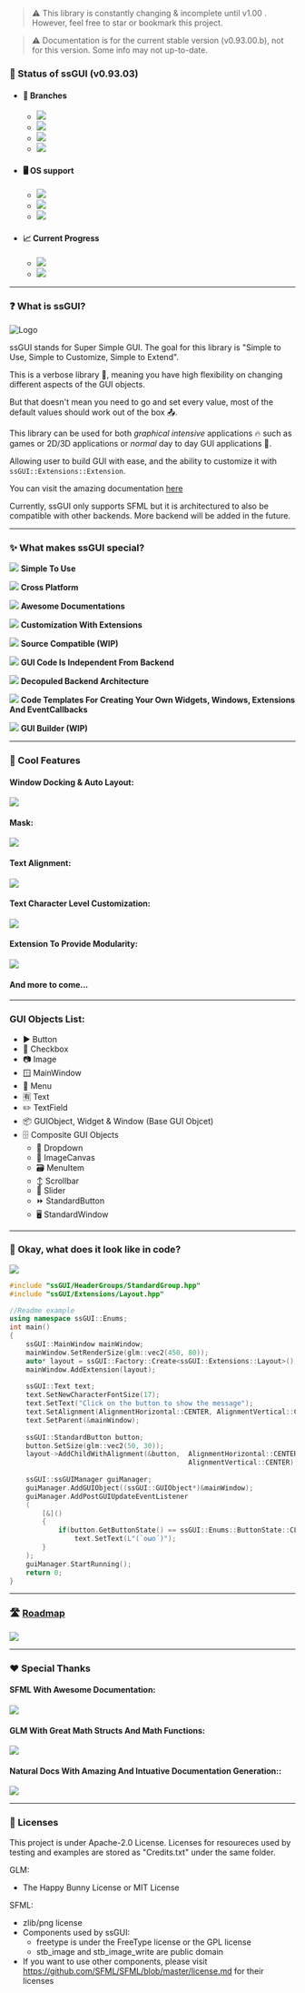 > ⚠️ This library is constantly changing & incomplete until v1.00 . However, feel free to star or bookmark this project.

> ⚠️ Documentation is for the current stable version (v0.93.00.b), not for this version. Some info may not up-to-date.
### 🔌 Status of ssGUI (v0.93.03)
- #### 🔀 Branches
    <!--- ![](https://img.shields.io/badge/Latest_Development-v0.93.03-E5FF3C?style=for-the-badge&logo=GitHub)-->
    - ![](https://img.shields.io/badge/Latest_Development-v0.94.00-brightgreen?style=for-the-badge&logo=GitHub)
        <!--- ![](https://img.shields.io/badge/Status_📋:-Partial_implemented_Win32-2E2E2E?style=flat-square&labelColor=D53434)-->
    - ![](https://img.shields.io/badge/Development_Release-v0.93.03-brightgreen?style=for-the-badge&logo=GitHub)
    - ![](https://img.shields.io/badge/Stable_Release-v0.93.00.b-brightgreen?style=for-the-badge&logo=GitHub)
    - ![](https://img.shields.io/badge/Main-v0.93.03-brightgreen?style=for-the-badge&logo=GitHub)

- #### 🖥️ OS support
    - ![](https://img.shields.io/badge/Linux-Working-brightgreen?style=for-the-badge&logo=linux&logoColor=white)
    - ![](https://img.shields.io/badge/Windows-Working-brightgreen?style=for-the-badge&logo=windows)
    - ![](https://img.shields.io/badge/OSX-Unknown-red?style=for-the-badge&logo=apple)

- #### 📈 Current Progress
    - ![](https://img.shields.io/badge/v0.93-|█████ 100％ █████|-29D236?style=for-the-badge&logo=)
    - ![](https://img.shields.io/badge/v0.94-|█████  70％  ██───|-E5FF3C?style=for-the-badge)
---

### ❓ What is ssGUI?

![](DocsGeneration/ND_Config/Images/Logo.png "Logo")

ssGUI stands for Super Simple GUI. The goal for this library is "Simple to Use, Simple to Customize, Simple to Extend".

This is a verbose library 💬, meaning you have high flexibility on changing different aspects of the GUI objects.

But that doesn't mean you need to go and set every value, most of the default values should work out of the box 📤.

This library can be used for both *graphical intensive* applications 🔥 such as games or 2D/3D applications or *normal* day to day GUI applications 🎹.

Allowing user to build GUI with ease, and the ability to customize it with `ssGUI::Extensions::Extension`.

You can visit the amazing documentation [here](https://neko-box-coder.github.io/ssGUI/)

Currently, ssGUI only supports SFML but it is architectured to also be compatible with other backends. More backend will be added in the future. 

---

### ✨ What makes ssGUI special?

![](DocsGeneration/ND_Config/Images/EasyToUse.png)
**Simple To Use**

![](DocsGeneration/ND_Config/Images/CrossPlatform.png)
**Cross Platform**

![](DocsGeneration/ND_Config/Images/Documentation.png)
**Awesome Documentations**

![](DocsGeneration/ND_Config/Images/Extension.png)
**Customization With Extensions**

![](DocsGeneration/ND_Config/Images/Compatible.png)
**Source Compatible (WIP)**

![](DocsGeneration/ND_Config/Images/Independent.png)
**GUI Code Is Independent From Backend**

![](DocsGeneration/ND_Config/Images/Swap.png)
**Decopuled Backend Architecture**

![](DocsGeneration/ND_Config/Images/Template.png)
**Code Templates For Creating Your Own Widgets, Windows, Extensions And EventCallbacks**

![](DocsGeneration/ND_Config/Images/Builder.png)
**GUI Builder (WIP)**

---

### 📌 Cool Features
#### Window Docking & Auto Layout:
![](DocsGeneration/ND_Config/Images/DockingAndLayout.gif)

#### Mask:
![](DocsGeneration/ND_Config/Images/Mask.gif)

#### Text Alignment:
![](DocsGeneration/ND_Config/Images/TextAlignment.gif)

#### Text Character Level Customization:
![](DocsGeneration/ND_Config/Images/CharAdjust.gif)

#### Extension To Provide Modularity:
![](DocsGeneration/ND_Config/Images/ExtensionExample.gif)

#### And more to come...

---

### GUI Objects List:
- ▶️ Button
- 🔲 Checkbox
- 📷 Image
- 🪟 MainWindow
- 📑 Menu
- 🈶 Text
- ✏️ TextField
- 📦 GUIObject, Widget & Window (Base GUI Objcet)
- 🗄️ Composite GUI Objects
    - 📄 Dropdown
    - 🩻 ImageCanvas
    - 🗃️ MenuItem
    - ↕️ Scrollbar
    - 🛝 Slider
    - ⏩ StandardButton
    - 🖥 StandardWindow

---

### 🧮 Okay, what does it look like in code?
![](DocsGeneration/ND_Config/Images/IntroductionExample.gif) 
```C++
#include "ssGUI/HeaderGroups/StandardGroup.hpp"
#include "ssGUI/Extensions/Layout.hpp"

//Readme example
using namespace ssGUI::Enums;
int main()
{
    ssGUI::MainWindow mainWindow;                                               //Create the main window for showing content
    mainWindow.SetRenderSize(glm::vec2(450, 80));
    auto* layout = ssGUI::Factory::Create<ssGUI::Extensions::Layout>();
    mainWindow.AddExtension(layout);                                            //Add layout for auto sizing child GUI objects
    
    ssGUI::Text text;                                                           //Create a text widget and set the respective properties
    text.SetNewCharacterFontSize(17);
    text.SetText("Click on the button to show the message");
    text.SetAlignment(AlignmentHorizontal::CENTER, AlignmentVertical::CENTER);  //We center the text right above the button we will be adding later
    text.SetParent(&mainWindow);                                                //Attach text to main window, the layout will control its size.
    
    ssGUI::StandardButton button;                                               //Create a standard button, just a more fancier button.
    button.SetSize(glm::vec2(50, 30));
    layout->AddChildWithAlignment(&button,  AlignmentHorizontal::CENTER,        //Attach button to main window with alignment, so that the size
                                            AlignmentVertical::CENTER);         //      stays the same and won't be changed by layout
                                                                                
    ssGUI::ssGUIManager guiManager;                                             //Create the GUIManager, which manages the flow of the program.
    guiManager.AddGUIObject((ssGUI::GUIObject*)&mainWindow);                    //Add the main window (which has both text and button parented to it)
    guiManager.AddPostGUIUpdateEventListener                                    
    (
        [&]()
        {
            if(button.GetButtonState() == ssGUI::Enums::ButtonState::CLICKED)   //Then we want to check if the button is pressed every frame
                text.SetText(L"(`oωo´)");                                       //If it is, we change the text to a cute little face :)
        }
    );
    guiManager.StartRunning();                                                  //Finally we start running the program
    return 0;
}
```

---

### 🛣️ [Roadmap](https://ssGUI.nekoboxcoder.dev/b/ckQsLZToXDPFzsAzx/ssgui)
![](DocsGeneration/ND_Config/Images/Roadmap.png)

---

### ❤️ Special Thanks

#### SFML With Awesome Documentation:

![](DocsGeneration/ND_Config/Images/SFML.png)

#### GLM With Great Math Structs And Math Functions: 

![](DocsGeneration/ND_Config/Images/Glm.png)

#### Natural Docs With Amazing And Intuative Documentation Generation::

![](DocsGeneration/ND_Config/Images/NaturalDocs.svg) 

---

### 📜 Licenses
This project is under Apache-2.0 License. 
Licenses for resoureces used by testing and examples are stored as "Credits.txt" under the same folder.

GLM:
- The Happy Bunny License or MIT License

SFML:
- zlib/png license
- Components used by ssGUI:
    - freetype is under the FreeType license or the GPL license
    - stb_image and stb_image_write are public domain
- If you want to use other components, please visit https://github.com/SFML/SFML/blob/master/license.md for their licenses


